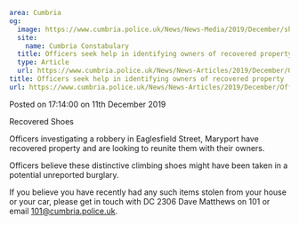 ```yaml
area: Cumbria
og:
  image: https://www.cumbria.police.uk/News/News-Media/2019/December/shoespng.png
  site:
    name: Cumbria Constabulary
  title: Officers seek help in identifying owners of recovered property
  type: Article
  url: https://www.cumbria.police.uk/News/News-Articles/2019/December/Officers-seek-help-in-identifying-owners-of-recovered-property.aspx
title: Officers seek help in identifying owners of recovered property
url: https://www.cumbria.police.uk/News/News-Articles/2019/December/Officers-seek-help-in-identifying-owners-of-recovered-property.aspx
```

Posted on 17:14:00 on 11th December 2019

Recovered Shoes

Officers investigating a robbery in Eaglesfield Street, Maryport have recovered property and are looking to reunite them with their owners.

Officers believe these distinctive climbing shoes might have been taken in a potential unreported burglary.

If you believe you have recently had any such items stolen from your house or your car, please get in touch with DC 2306 Dave Matthews on 101 or email 101@cumbria.police.uk.
